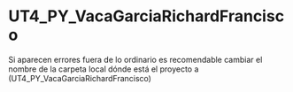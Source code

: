 # UT4_PY_VacaGarciaRichardFrancisco

Si aparecen errores fuera de lo ordinario es recomendable cambiar el nombre de la carpeta local dónde está el proyecto a (UT4_PY_VacaGarciaRichardFrancisco)
